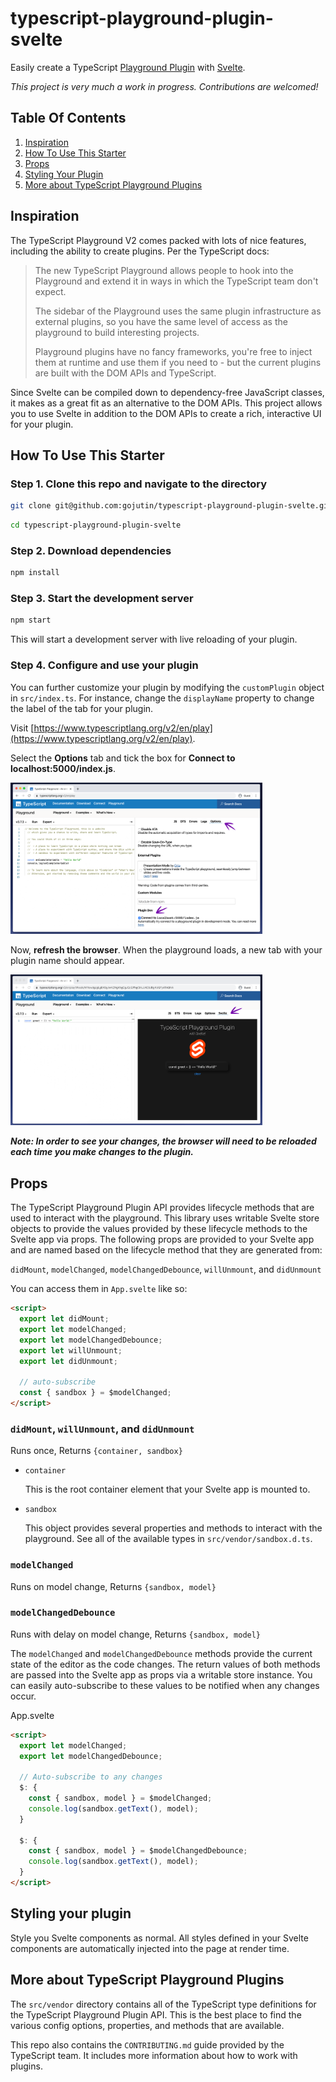 # typescript-playground-plugin-svelte

Easily create a TypeScript [Playground Plugin](https://www.typescriptlang.org/v2/dev/playground-plugins/) with [Svelte](https://svelte.dev/).

_This project is very much a work in progress. Contributions are welcomed!_

## Table Of Contents

1. [Inspiration](#inspiration)
2. [How To Use This Starter](#how-to-use-this-starter)
3. [Props](#props)
4. [Styling Your Plugin](#styling-your-plugin)
5. [More about TypeScript Playground Plugins](#more-about-typescript-playground-plugins)

## Inspiration

The TypeScript Playground V2 comes packed with lots of nice features, including the ability to create plugins. Per the TypeScript docs:

> The new TypeScript Playground allows people to hook into the Playground and extend it in ways in which the TypeScript team don't expect.
>
> The sidebar of the Playground uses the same plugin infrastructure as external plugins, so you have the same level of access as the playground to build interesting projects.
>
> Playground plugins have no fancy frameworks, you're free to inject them at runtime and use them if you need to - but the current plugins are built with the DOM APIs and TypeScript.

Since Svelte can be compiled down to dependency-free JavaScript classes, it makes as a great fit as an alternative to the DOM APIs. This project allows you to use Svelte in addition to the DOM APIs to create a rich, interactive UI for your plugin.

## How To Use This Starter

### Step 1. Clone this repo and navigate to the directory

```sh
git clone git@github.com:gojutin/typescript-playground-plugin-svelte.git
```

```sh
cd typescript-playground-plugin-svelte
```

### Step 2. Download dependencies

```sh
npm install
```

### Step 3. Start the development server

```sh
npm start
```

This will start a development server with live reloading of your plugin.

### Step 4. Configure and use your plugin

You can further customize your plugin by modifying the `customPlugin` object in `src/index.ts`. For instance, change the `displayName` property to change the label of the tab for your plugin.

Visit [https://www.typescriptlang.org/v2/en/play](https://www.typescriptlang.org/v2/en/play).

Select the **Options** tab and tick the box for **Connect to localhost:5000/index.js**.

<img src="./screenshots/screenshot1.png" style="max-width: 80%;"/>

Now, **refresh the browser**. When the playground loads, a new tab with your plugin name should appear.

<img src="./screenshots/screenshot2.png" style="max-width: 80%;"/>

**_Note: In order to see your changes, the browser will need to be reloaded each time you make changes to the plugin._**

## Props

The TypeScript Playground Plugin API provides lifecycle methods that are used to interact with the playground. This library uses writable Svelte store objects to provide the values provided by these lifecycle methods to the Svelte app via props. The following props are provided to your Svelte app and are named based on the lifecycle method that they are generated from:

`didMount`, `modelChanged`, `modelChangedDebounce`, `willUnmount`, and `didUnmount`

You can access them in `App.svelte` like so:

```html
<script>
  export let didMount;
  export let modelChanged;
  export let modelChangedDebounce;
  export let willUnmount;
  export let didUnmount;

  // auto-subscribe
  const { sandbox } = $modelChanged;
</script>
```

### `didMount`, `willUnmount`, and `didUnmount`

Runs once, Returns `{container, sandbox}`

- `container`

  This is the root container element that your Svelte app is mounted to.

- `sandbox`

  This object provides several properties and methods to interact with the playground. See all of the available types in `src/vendor/sandbox.d.ts`.

### `modelChanged`

Runs on model change, Returns `{sandbox, model}`

### `modelChangedDebounce`

Runs with delay on model change, Returns `{sandbox, model}`

The `modelChanged` and `modelChangedDebounce` methods provide the current state of the editor as the code changes. The return values of both methods are passed into the Svelte app as props via a writable store instance. You can easily auto-subscribe to these values to be notified when any changes occur.

App.svelte

```html
<script>
  export let modelChanged;
  export let modelChangedDebounce;

  // Auto-subscribe to any changes
  $: {
    const { sandbox, model } = $modelChanged;
    console.log(sandbox.getText(), model);
  }

  $: {
    const { sandbox, model } = $modelChangedDebounce;
    console.log(sandbox.getText(), model);
  }
</script>
```

## Styling your plugin

Style you Svelte components as normal. All styles defined in your Svelte components are automatically injected into the page at render time.

## More about TypeScript Playground Plugins

The `src/vendor` directory contains all of the TypeScript type definitions for the TypeScript Playground Plugin API. This is the best place to find the various config options, properties, and methods that are available.

This repo also contains the `CONTRIBUTING.md` guide provided by the TypeScript team. It includes more information about how to work with plugins.
